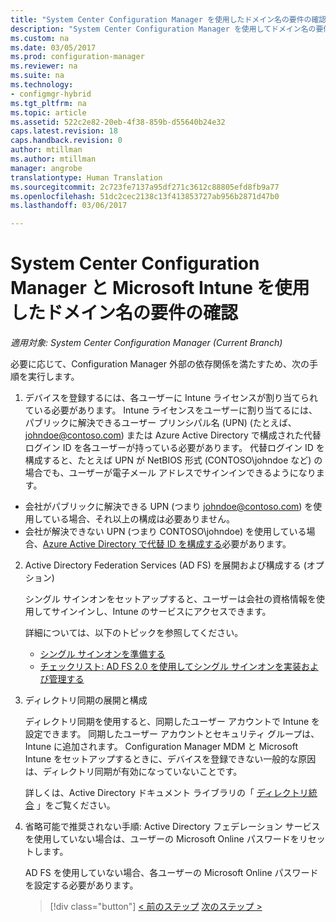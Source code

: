 ```yaml
---
title: "System Center Configuration Manager を使用したドメイン名の要件の確認 | Microsoft Docs"
description: "System Center Configuration Manager を使用してドメイン名の要件を確認します。"
ms.custom: na
ms.date: 03/05/2017
ms.prod: configuration-manager
ms.reviewer: na
ms.suite: na
ms.technology:
- configmgr-hybrid
ms.tgt_pltfrm: na
ms.topic: article
ms.assetid: 522c2e82-20eb-4f38-859b-d55640b24e32
caps.latest.revision: 18
caps.handback.revision: 0
author: mtillman
ms.author: mtillman
manager: angrobe
translationtype: Human Translation
ms.sourcegitcommit: 2c723fe7137a95df271c3612c88805efd8fb9a77
ms.openlocfilehash: 51dc2cec2138c13f413853727ab956b2871d47b0
ms.lasthandoff: 03/06/2017

---
```

# <a name="confirm-domain-name-requirements-with-system-center-configuration-manager-and-microsoft-intune"></a>System Center Configuration Manager と Microsoft Intune を使用したドメイン名の要件の確認

*適用対象: System Center Configuration Manager (Current Branch)*

必要に応じて、Configuration Manager 外部の依存関係を満たすため、次の手順を実行します。

1. デバイスを登録するには、各ユーザーに Intune ライセンスが割り当てられている必要があります。 Intune ライセンスをユーザーに割り当てるには、パブリックに解決できるユーザー プリンシパル名 (UPN) (たとえば、johndoe@contoso.com) または Azure Active Directory で構成された代替ログイン ID を各ユーザーが持っている必要があります。 代替ログイン ID を構成すると、たとえば UPN が NetBIOS 形式 (CONTOSO\johndoe など) の場合でも、ユーザーが電子メール アドレスでサインインできるようになります。

  - 会社がパブリックに解決できる UPN (つまり johndoe@contoso.com) を使用している場合、それ以上の構成は必要ありません。
  - 会社が解決できない UPN (つまり CONTOSO\johndoe) を使用している場合、[Azure Active Directory で代替 ID を構成する](https://azure.microsoft.com/documentation/articles/active-directory-aadconnect-get-started-custom/#pages-under-the-section-sync)必要があります。

2.  Active Directory Federation Services (AD FS) を展開および構成する (オプション)

     シングル サインオンをセットアップすると、ユーザーは会社の資格情報を使用してサインインし、Intune のサービスにアクセスできます。

     詳細については、以下のトピックを参照してください。
    -   [シングル サインオンを準備する](http://go.microsoft.com/fwlink/?LinkID=271124)
    -   [チェックリスト: AD FS 2.0 を使用してシングル サインオンを実装および管理する](http://go.microsoft.com/fwlink/?LinkID=271125)

3.  ディレクトリ同期の展開と構成

     ディレクトリ同期を使用すると、同期したユーザー アカウントで Intune を設定できます。 同期したユーザー アカウントとセキュリティ グループは、Intune に追加されます。 Configuration Manager MDM と Microsoft Intune をセットアップするときに、デバイスを登録できない一般的な原因は、ディレクトリ同期が有効になっていないことです。

     詳しくは、Active Directory ドキュメント ライブラリの「 [ディレクトリ統合](http://go.microsoft.com/fwlink/?LinkID=271120) 」をご覧ください。

4.  省略可能で推奨されない手順: Active Directory フェデレーション サービスを使用していない場合は、ユーザーの Microsoft Online パスワードをリセットします。

     AD FS を使用していない場合、各ユーザーの Microsoft Online パスワードを設定する必要があります。

     > [!div class="button"]
     [< 前のステップ](create-mdm-collection.md)  [次のステップ >](configure-intune-subscription.md)

